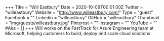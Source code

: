 +++
Title = "Will Eastbury"
Date = 2020-10-09T00:01:00Z
Twitter = "willeastbury"
Website = "http://www.willeastbury.com/"
Type = "guest"
Facebook = ""
Linkedin = "willeastbury"
GitHub = "willeastbury"
Thumbnail = "img/guests/willeastbury.jpg"
Pinterest = ""
Instagram = ""
YouTube = ""
#Aka = []
+++
Will works on the FastTrack for Azure Engineering team at Microsoft, helping customers to build, deploy and scale cloud solutions.